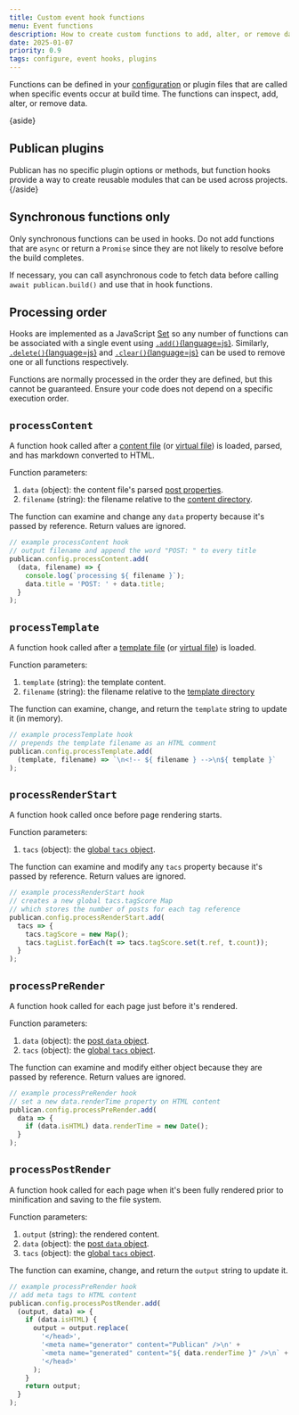 ```yaml
---
title: Custom event hook functions
menu: Event functions
description: How to create custom functions to add, alter, or remove data when specific build events occur.
date: 2025-01-07
priority: 0.9
tags: configure, event hooks, plugins
---
```


Functions can be defined in your [configuration](--ROOT--docs/setup/configuration/) or plugin files that are called when specific events occur at build time. The functions can inspect, add, alter, or remove data.

{aside}
## Publican plugins

Publican has no specific plugin options or methods, but function hooks provide a way to create reusable modules that can be used across projects.
{/aside}


## Synchronous functions only

Only synchronous functions can be used in hooks. Do not add functions that are `async` or return a `Promise` since they are not likely to resolve before the build completes.

If necessary, you can call asynchronous code to fetch data before calling `await publican.build()` and use that in hook functions.


## Processing order

Hooks are implemented as a JavaScript [Set](https://developer.mozilla.org/docs/Web/JavaScript/Reference/Global_Objects/Set) so any number of functions can be associated with a single event using [`.add()`{language=js}](https://developer.mozilla.org/docs/Web/JavaScript/Reference/Global_Objects/Set/add). Similarly, [`.delete()`{language=js}](https://developer.mozilla.org/docs/Web/JavaScript/Reference/Global_Objects/Set/delete) and [`.clear()`{language=js}](https://developer.mozilla.org/docs/Web/JavaScript/Reference/Global_Objects/Set/clear) can be used to remove one or all functions respectively.

Functions are normally processed in the order they are defined, but this cannot be guaranteed. Ensure your code does not depend on a specific execution order.


## `processContent`

A function hook called after a [content file](--ROOT--docs/setup/content/) (or [virtual file](--ROOT--docs/setup/content/#virtual-content-files)) is loaded, parsed, and has markdown converted to HTML.

Function parameters:

1. `data` (object): the content file's parsed [post properties](--ROOT--docs/reference/content-properties/#core-post-properties).
1. `filename` (string): the filename relative to the [content directory](--ROOT--docs/setup/content/#content-file-location).

The function can examine and change any `data` property because it's passed by reference. Return values are ignored.

```js
// example processContent hook
// output filename and append the word "POST: " to every title
publican.config.processContent.add(
  (data, filename) => {
    console.log(`processing ${ filename }`);
    data.title = 'POST: ' + data.title;
  }
);
```


## `processTemplate`

A function hook called after a [template file](--ROOT--docs/setup/templates/) (or [virtual file](--ROOT--docs/setup/templates/#virtual-template-files)) is loaded.

Function parameters:

1. `template` (string): the template content.
1. `filename` (string): the filename relative to the [template directory](--ROOT--docs/setup/templates/#template-file-location)

The function can examine, change, and return the `template` string to update it (in memory).

```js
// example processTemplate hook
// prepends the template filename as an HTML comment
publican.config.processTemplate.add(
  (template, filename) => `\n<!-- ${ filename } -->\n${ template }`
);
```


## `processRenderStart`

A function hook called once before page rendering starts.

Function parameters:

1. `tacs` (object): the [global `tacs` object](--ROOT--docs/reference/global-properties/).

The function can examine and modify any `tacs` property because it's passed by reference. Return values are ignored.

```js
// example processRenderStart hook
// creates a new global tacs.tagScore Map
// which stores the number of posts for each tag reference
publican.config.processRenderStart.add(
  tacs => {
    tacs.tagScore = new Map();
    tacs.tagList.forEach(t => tacs.tagScore.set(t.ref, t.count));
  }
);
```


## `processPreRender`

A function hook called for each page just before it's rendered.

Function parameters:

1. `data` (object): the [post `data` object](--ROOT--docs/reference/content-properties/#core-post-properties).
1. `tacs` (object): the [global `tacs` object](--ROOT--docs/reference/global-properties/).

The function can examine and modify either object because they are passed by reference. Return values are ignored.

```js
// example processPreRender hook
// set a new data.renderTime property on HTML content
publican.config.processPreRender.add(
  data => {
    if (data.isHTML) data.renderTime = new Date();
  }
);
```


## `processPostRender`

A function hook called for each page when it's been fully rendered prior to minification and saving to the file system.

Function parameters:

1. `output` (string): the rendered content.
1. `data` (object): the [post `data` object](--ROOT--docs/reference/content-properties/#core-post-properties).
1. `tacs` (object): the [global `tacs` object](--ROOT--docs/reference/global-properties/).

The function can examine, change, and return the `output` string to update it.

```js
// example processPreRender hook
// add meta tags to HTML content
publican.config.processPostRender.add(
  (output, data) => {
    if (data.isHTML) {
      output = output.replace(
        '</head>',
        '<meta name="generator" content="Publican" />\n' +
        `<meta name="generated" content="${ data.renderTime }" />\n` +
        '</head>'
      );
    }
    return output;
  }
);
```
